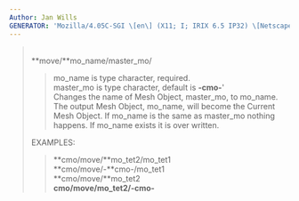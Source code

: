 ```yaml
---
Author: Jan Wills
GENERATOR: 'Mozilla/4.05C-SGI \[en\] (X11; I; IRIX 6.5 IP32) \[Netscape\]'
---
```


>  \
> **move/**mo\_name/master\_mo/
>
> > mo\_name is type character, required.\
> > master\_mo is type character, default is **-cmo-**'\
> > Changes the name of Mesh Object, master\_mo, to mo\_name. The output
> > Mesh Object, mo\_name, will become the Current Mesh Object. If
> > mo\_name is the same as master\_mo nothing happens. If mo\_name
> > exists it is over written.
>
> EXAMPLES:
>
> > **cmo/move/**mo\_tet2/mo\_tet1\
> > **cmo/move/-**cmo-/mo\_tet1\
> > **cmo/move/**mo\_tet2\
> > **cmo/move/**mo\_tet2/**-cmo-**
